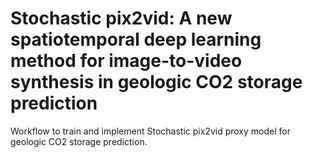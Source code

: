 # Stochastic pix2vid: A new spatiotemporal deep learning method for image-to-video synthesis in geologic CO2 storage prediction

Workflow to train and implement Stochastic pix2vid proxy model for geologic CO2 storage prediction.
